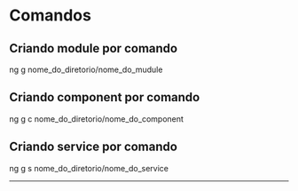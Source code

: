 # Comandos 
## Criando module por comando
ng g nome_do_diretorio/nome_do_mudule
## Criando component por comando
ng g c nome_do_diretorio/nome_do_component

## Criando service por comando
ng g s nome_do_diretorio/nome_do_service

--------------------------------------------------------------------------------------------------------------------------------------------------



